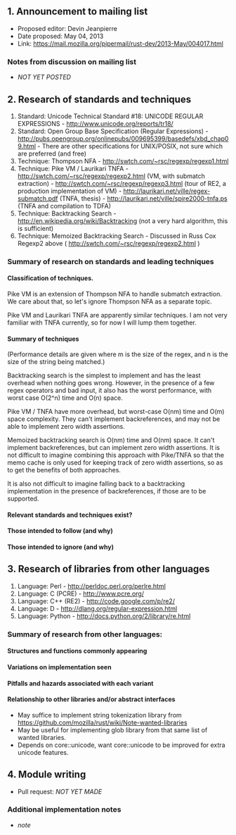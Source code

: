 ## 1. Announcement to mailing list

  - Proposed editor: Devin Jeanpierre
  - Date proposed: May 04, 2013
  - Link: https://mail.mozilla.org/pipermail/rust-dev/2013-May/004017.html

###  Notes from discussion on mailing list

  - _NOT YET POSTED_

## 2. Research of standards and techniques

  1. Standard: Unicode Technical Standard #18: UNICODE REGULAR EXPRESSIONS
    - http://www.unicode.org/reports/tr18/
  2. Standard: Open Group Base Specification (Regular Expressions)
    - http://pubs.opengroup.org/onlinepubs/009695399/basedefs/xbd_chap09.html
    - There are other specifications for UNIX/POSIX, not sure which are preferred (and free)
  1. Technique: Thompson NFA
    - http://swtch.com/~rsc/regexp/regexp1.html
  2. Technique: Pike VM / Laurikari TNFA
    - http://swtch.com/~rsc/regexp/regexp2.html (VM, with submatch extraction)
    - http://swtch.com/~rsc/regexp/regexp3.html (tour of RE2, a production implementation of VM)
    - http://laurikari.net/ville/regex-submatch.pdf (TNFA, thesis)
    - http://laurikari.net/ville/spire2000-tnfa.ps (TNFA and compilation to TDFA)
  3. Technique: Backtracking Search
    - http://en.wikipedia.org/wiki/Backtracking (not a very hard algorithm, this is sufficient)
  4. Technique: Memoized Backtracking Search
    - Discussed in Russ Cox Regexp2 above ( http://swtch.com/~rsc/regexp/regexp2.html )

### Summary of research on standards and leading techniques

#### Classification of techniques.

Pike VM is an extension of Thompson NFA to handle submatch extraction. We care about that, so let's ignore Thompson NFA as a separate topic.

Pike VM and Laurikari TNFA are apparently similar techniques. I am not very familiar with TNFA currently, so for now I will lump them together.

#### Summary of techniques

(Performance details are given where m is the size of the regex, and n is the size of the string being matched.)

Backtracking search is the simplest to implement and has the least overhead when nothing goes wrong. However, in the presence of a few regex operators and bad input, it also has the worst performance, with worst case O(2^n) time and O(n) space.

Pike VM / TNFA have more overhead, but worst-case O(nm) time and O(m) space complexity. They can't implement backreferences, and may not be able to implement zero width assertions.

Memoized backtracking search is O(nm) time and O(nm) space. It can't implement backreferences, but can implement zero width assertions. It is not difficult to imagine combining this approach with Pike/TNFA so that the memo cache is only used for keeping track of zero width assertions, so as to get the benefits of both approaches.

It is also not difficult to imagine falling back to a backtracking implementation in the presence of backreferences, if those are to be supported.

#### Relevant standards and techniques exist?
#### Those intended to follow (and why)
#### Those intended to ignore (and why)

## 3. Research of libraries from other languages

  1. Language: Perl
    - http://perldoc.perl.org/perlre.html
  2. Language: C (PCRE)
    - http://www.pcre.org/
  4. Language: C++ (RE2)
    - http://code.google.com/p/re2/
  5. Language: D
    - http://dlang.org/regular-expression.html
  6. Language: Python
    - http://docs.python.org/2/library/re.html

### Summary of research from other languages:
#### Structures and functions commonly appearing
#### Variations on implementation seen
#### Pitfalls and hazards associated with each variant
#### Relationship to other libraries and/or abstract interfaces

- May suffice to implement string tokenization library from https://github.com/mozilla/rust/wiki/Note-wanted-libraries
- May be useful for implementing glob library from that same list of wanted libraries.
- Depends on core::unicode, want core::unicode to be improved for extra unicode features.

## 4. Module writing

  - Pull request: _NOT YET MADE_

### Additional implementation notes

  - _note_